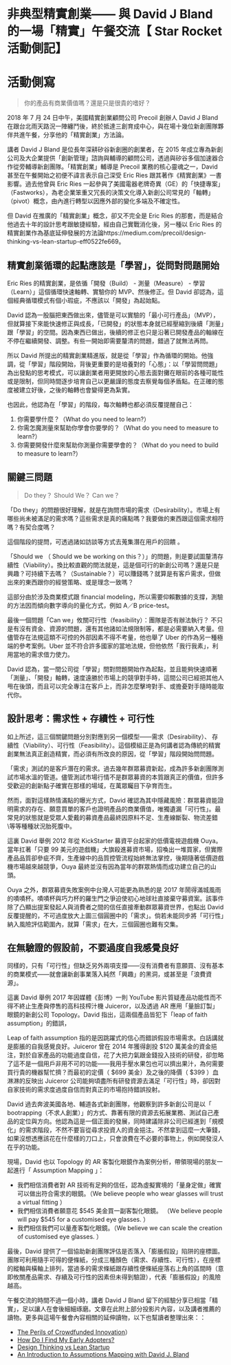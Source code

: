 
# 非典型精實創業—— 與 David J Bland 的一場「精實」午餐交流【 Star Rocket 活動側記】
# 活動側寫

> 你的產品有商業價值嗎？還是只是很貴的嗜好？ 

2018 年 7 月 24 日中午，美國精實創業顧問公司 Precoil 創辦人 David J Bland 在跟台北雨天路況一陣纏鬥後，終於抵達三創育成中心，與在場十幾位新創團隊夥伴共進午餐，分享他的「精實創業」方法論。

講者 David J Bland 是位長年深耕矽谷新創圈的創業者，在 2015 年成立專為新創公司及大企業提供「創新管理」諮詢與輔導的顧問公司，透過與矽谷多個加速器合作從旁輔導新創團隊。「精實創業」輔導是 Precoil 業務的核心靈魂之一，David 甚至在午餐開始之初便不諱言表示自己深受 Eric Ries 跟其著作《精實創業》一書影響。過去他曾與 Eric Ries 一起參與了美國電器老牌奇異（GE）的「快捷專案」（Fastworks），為老企業笨重又冗長的決策文化導入新創公司常見的「軸轉」（pivot）概念，由內進行轉型以因應外部的變化多端及不確定性。 

但 David 在推廣的「精實創業」概念，卻又不完全是 Eric Ries 的那套，而是結合他過去十年的設計思考跟敏捷經驗，經由自己實戰消化後，另一種以 Eric Ries 的精實創業作為基底延伸發展的方法論https://medium.com/precoil/design-thinking-vs-lean-startup-eff0522fe669。

## 精實創業循環的起點應該是「學習」，從問對問題開始

Eric Ries 的精實創業，是依循「開發（Build） -  測量（Measure） - 學習（Learn）」這個循環快速軸轉、實驗你的 MVP、然後修正。但 David 卻認為，這個經典循環模式有個小瑕疵，不應該以「開發」為起始點。 

David 認為一股腦把東西做出來，儘管是可以實驗的「最小可行產品」（MVP），但就算接下來能快速修正與成長，「已開發」的狀態本身就已經壓縮到後續「測量」跟「學習」的空間。因為東西已做出，後續的修正也只是沿著已開發產品的軸線在不停在繼續開發、調整。有些一開始即需要釐清的問題，錯過了就無法再問。 

所以 David 所提出的精實創業精進版，就是從「學習」作為循環的開始。他強調，從「學習」階段開始，背後更重要的是培養對的「心態」：以「學習問問題」為出發點的思考模式，可以讓創業者用更開放的心態去面對攤在眼前的各種可能性或是限制，但同時間逐步培育自己以更嚴謹的態度去察覺每個矛盾點。在正確的態度被建立好後，之後的軸轉也會變得更為紮實。

也因此，他認為在「學習」的階段，每次軸轉也都必須反覆提醒自己：

1. 你需要學什麼？（What do you need to learn?）
2. 你需怎魔測量來幫助你學會你要學的？（What do you need to measure to learn?）
3. 你需要開發什麼來幫助你測量你需要學會的？（What do you need to build to measure to learn?）

## 關鍵三問題 

> Do they？
> Should We？
> Can we？

「Do they」的問題很好理解，就是在詢問市場的需求（Desirability）。市場上有哪些尚未被滿足的需求嗎？這些需求是真的痛點嗎？我要做的東西跟這個需求相符嗎？有契合度嗎？

這個階段的提問，可透過諸如訪談等方式去蒐集潛在用戶的回饋 。

「Should we （ Should we be working on this？）」的問題，則是要試圖釐清存續性（Viability）。換比較直觀的問法就是，這是個可行的新創公司嗎？還是只是興趣？可持續下去嗎？（Sustainable？）可以賺錢嗎？就算是有客戶需求，但做出來的東西跟你的經營策略、或是理念一致嗎？

這部分由於涉及商業模式跟 financial modeling，所以需要仰賴數據的支撐，測驗的方法因而傾向數字導向的量化方式，例如 A／B  price-test。

最後一個問題「Can we」攸關可行性（feasibility）：團隊是否有辦法執行？
不只是有沒有資金、資源的問題，還有其他諸如法規限制等，都是必需要納入考量。但儘管存在法規這類不可控的外部因素不得不考量，他也舉了 Uber 的作為另一種極端的參考案例。Uber 並不符合許多國家的當地法規，但他依然「我行我素」，利用當地的需求借力使力。

David 認為，當一間公司從「學習」問對問題開始作為起點，並且能夠快速順著「測量」、「開發」軸轉，速度遠勝於市場上的競爭對手時，這間公司已經把其他人甩在後頭，而且可以完全專注在客戶上，而非怎麼擊垮對手、或擔憂對手隨時能取代你。


## 設計思考：需求性 + 存續性 + 可行性

如上所述，這三個關鍵問題分別對應到另一個模型——需求（Desirability）、 存續性（Viability）、可行性（Feasibility）。這個模組正是為何講者認為傳統的精實創業無法真正創造精實，而必須有所改良的原因，從「學習」階段開始問問題。

「需求」測試的是客戶潛在的需求。過去幾年群眾募資新起，成為許多新創團隊測試市場水溫的管道。儘管測試市場行情不是群眾募資的本質跟真正的價值，但許多受歡迎的創新點子確實在那樣的場域，在萬眾矚目下孕育而生。

然而，面對這樣熱情滿點的曝光方式，David 確認為其中隱藏風險：群眾募資能證明需求的存在、願意買單的客戶也證明產品的商業價值，唯獨遺漏「可行性」。最常見的狀態就是受眾人愛戴的募資產品最終因原料不足、生產線斷裂、物流差錯\等等種種狀況胎死腹中。

這裏 David 舉例 2012 年從 KickStarter 募資平台起家的低價電視遊戲機 Ouya。當年扛著「只要 99 美元的遊戲機」大旗殺進募資市場，招喚出一堆買家，但實際產品品質卻參疵不齊，生產線中的品質控管流程始終無法掌控，後期隨著低價遊戲機市場越來越競爭，Ouya 最終並沒有因為當年的群眾熱情而成功建立自己的山頭。

Ouya 之外，群眾募資失敗案例中台灣人可能更為熟悉的是 2017 年鬧得滿城風雨的嘖嘖杯。嘖嘖杯與巧力杯的羅生門之爭迫使初心地球社直接棄守募資案。該事件除了凸顯出提案發起人與消費者之間的信任直接牽動群眾募資世界，也點出 David 反覆提醒的，不可過度放大上圖三個圓圈中的「需求」。倘若未能同步將「可行性」納入風險評估範圍內，就算「需求」在大，三個圓圈也難有交集。

## 在無驗證的假設前，不要過度自我感覺良好

同樣的，只有「可行性」但缺乏另外兩項支撐——沒有消費者有意願買、沒有基本的商業模式——就會讓新創事業落入純然「興趣」的黑洞，或甚至是「浪費資源」。

這裏 David 舉例 2017 年因媒體《彭博》一則 YouTube  影片質疑產品功能性而不得不終止生產與停售的高科技榨汁機 Juiceror，以及透過 AR 應用「量臉訂製」眼鏡的新創公司 Topology。David 指出，這兩個產品皆犯下「leap of faith assumption」的錯誤，

Leap of faith assumption 指的是因跳躍式的信心而錯誤假設市場需求。白話講就是膨脹的自我感覺良好。Juiceror 曾在 2014 年獲得創投 $120 萬美金的資金挹注，對於自家產品的功能過度自信，花了大把力氣跟金錢投入技術的研發，卻忽略了這不是一個用戶非用不可的功能——我用手壓水果包也可以擠出果汁，為何需要買行貴的機器幫忙擠？而最初的定價（ $699 美金）及之後的降價（ $399 ）血淋淋的反映出 Juiceror 公司能夠頃盡所有研發資源去滿足「可行性」時，卻因對自家技術的需求度過度自信而對真正的市場抱持錯誤投射。

David 過去奔波美國各地、輔道各式新創團隊，他觀察到許多新創公司是以「 bootrapping（不求人創業）」的方式、靠著有限的資源去拓展業務、測試自己產品的定位與方向。他認為這是一個正面的發展，同時建議除非公司已經進到「規模化」的需求階段，不然不要盲從尋求投資人的資金挹注。不然拿到這麼一大筆錢，如果沒想透應該花在什麼樣的刀口上，只會浪費在不必要的事物上，例如開發沒人在乎的功能。

現場，David  也以 Topology 的 AR 客製化眼鏡作為案例分析，帶領現場的朋友一起進行「 Assumption Mapping 」：

- 我們相信消費者對 AR 技術有足夠的信任，認為虛擬實境的「量身定做」確實可以做出符合需求的眼鏡。（We believe people who wear glasses will trust a virtual fitting ）
- 我們相信消費者願意花 $545 美金買一副客製化眼鏡。 （Ｗe believe people will pay $545 for a customised eye glasses. ）
- 我們相信我們可以量產客製化眼鏡。（We believe we can scale the creation of customised eye glasses. ）

最後，David 提供了一個協助新創團隊評估是否落入「膨脹假設」陷阱的座標圖。團隊可利用隨手可得的便條紙，分成三種顏色（需求、存續性、可行性），在座標的縱軸與橫軸上排列，當過多的需求條紙跟存續性便條紙座落右上角的區間時（意即攸關產品需求、存續及可行性的因素但未得到驗證），代表「膨脹假設」的風險越高。 

午餐交流的時間不過一個小時，講者 David J Bland 留下的經驗分享已相當「精實」，足以讓人在會後細細琢磨。文章在此附上部分投影片內容，以及講者推薦的讀物。更多與這場午餐會內容相關的延伸讀物，以下也幫讀者整理出來：：

- [The Perils of Crowdfunded Innovation](https://medium.com/precoil/the-perils-of-crowdfunded-innovation-10a812be649f)）
- [How Do I Find My Early Adopters?](https://medium.com/precoil/how-do-i-find-my-early-adopters-47de74789d9a) 
- [Design Thinking vs Lean Startup](https://medium.com/precoil/design-thinking-vs-lean-startup-eff0522fe669)
- [An Introduction to Assumptions Mapping with David J. Bland](http://blog.mural.co/2017/05/18/intro-assumptions-mapping/)

